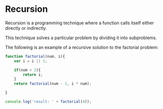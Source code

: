 # Recursion

Recursion is a programming technique where a function calls itself either directly or indirectly.

This technique solves a particular problem by dividing it into subproblems.

The following is an example of a recursive solution to the factorial problem:

```js
function factorial(num, i){
    var i = i || 1;

    if(num < 2){
        return i;
    }
    return factorial(num - 1, i * num);

}

console.log('result: ' + factorial(4));
```

